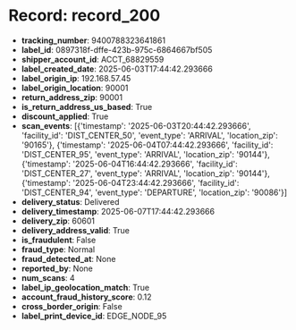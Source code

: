 # Record: record_200

- **tracking_number**: 9400788323641861
- **label_id**: 0897318f-dffe-423b-975c-6864667bf505
- **shipper_account_id**: ACCT_68829559
- **label_created_date**: 2025-06-03T17:44:42.293666
- **label_origin_ip**: 192.168.57.45
- **label_origin_location**: 90001
- **return_address_zip**: 90001
- **is_return_address_us_based**: True
- **discount_applied**: True
- **scan_events**: [{'timestamp': '2025-06-03T20:44:42.293666', 'facility_id': 'DIST_CENTER_50', 'event_type': 'ARRIVAL', 'location_zip': '90165'}, {'timestamp': '2025-06-04T07:44:42.293666', 'facility_id': 'DIST_CENTER_95', 'event_type': 'ARRIVAL', 'location_zip': '90144'}, {'timestamp': '2025-06-04T16:44:42.293666', 'facility_id': 'DIST_CENTER_27', 'event_type': 'ARRIVAL', 'location_zip': '90144'}, {'timestamp': '2025-06-04T23:44:42.293666', 'facility_id': 'DIST_CENTER_94', 'event_type': 'DEPARTURE', 'location_zip': '90086'}]
- **delivery_status**: Delivered
- **delivery_timestamp**: 2025-06-07T17:44:42.293666
- **delivery_zip**: 60601
- **delivery_address_valid**: True
- **is_fraudulent**: False
- **fraud_type**: Normal
- **fraud_detected_at**: None
- **reported_by**: None
- **num_scans**: 4
- **label_ip_geolocation_match**: True
- **account_fraud_history_score**: 0.12
- **cross_border_origin**: False
- **label_print_device_id**: EDGE_NODE_95